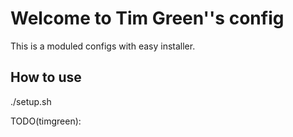 # Welcome to Tim Green''s config

This is a moduled configs with easy installer.

## How to use
  ./setup.sh

TODO(timgreen):
